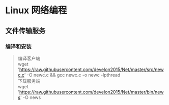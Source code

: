 # Linux 网络编程

## 文件传输服务
### 编译和安装
> 编译客户端 <br/>
> wget 'https://raw.githubusercontent.com/develon2015/Net/master/src/newc.c' -O newc.c && gcc newc.c -o newc -lpthread <br/>
> 下载服务端 <br/>
> wget 'https://raw.githubusercontent.com/develon2015/Net/master/bin/news' -O news <br/>

